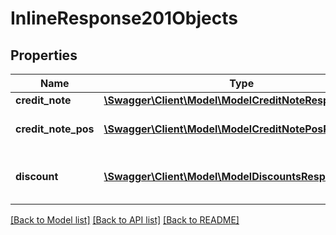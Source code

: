 # InlineResponse201Objects

## Properties
Name | Type | Description | Notes
------------ | ------------- | ------------- | -------------
**credit_note** | [**\Swagger\Client\Model\ModelCreditNoteResponse**](ModelCreditNoteResponse.md) |  | [optional] 
**credit_note_pos** | [**\Swagger\Client\Model\ModelCreditNotePosResponse[]**](ModelCreditNotePosResponse.md) | An array of creditNote positions | [optional] 
**discount** | [**\Swagger\Client\Model\ModelDiscountsResponse[]**](ModelDiscountsResponse.md) | An array of discounts (can be empty) | [optional] 

[[Back to Model list]](../../README.md#documentation-for-models) [[Back to API list]](../../README.md#documentation-for-api-endpoints) [[Back to README]](../../README.md)

